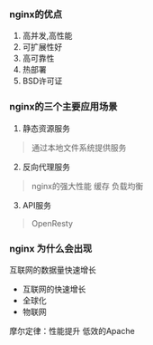 ### nginx的优点

1. 高并发,高性能
2. 可扩展性好
3. 高可靠性
4. 热部署
5. BSD许可证

### nginx的三个主要应用场景

1. 静态资源服务
>  通过本地文件系统提供服务
2. 反向代理服务
> nginx的强大性能
> 缓存
> 负载均衡
3. API服务
>OpenResty

### nginx 为什么会出现

互联网的数据量快速增长

* 互联网的快速增长
* 全球化
* 物联网

摩尔定律：性能提升
低效的Apache
